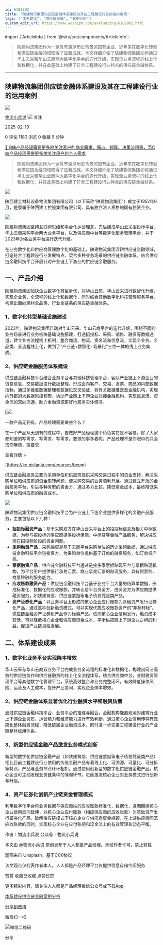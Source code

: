```yaml
---
id: 6181802
title: "陕建物流集团供应链金融体系建设及其在工程建设行业的运用案例"
tags: ["体系建设", "供应链金融", "案例分析"]
custom_edit_url: https://www.woshipm.com/evaluating/6181802.html
---
```

import { ArticleInfo } from '@site/src/components/ArticleInfo';

<ArticleInfo
    author="物流小兵说"
    authorLink="https://www.woshipm.com/u/658093"
    published="2025-02-19"
    views={1183}
    comments={0}
    collects={0}
/>

> 陕建物流集团作为一家具有深厚历史背景的国有企业，近年来在数字化转型和供应链金融领域取得了显著成就。本文详细介绍了陕建物流集团如何通过华山云采和华山云商两大数字化平台的迭代升级，实现全业务流程的线上化和数据化，并在此基础上构建了符合工程建设行业特点的供应链金融体系。

---

## 陕建物流集团供应链金融体系建设及其在工程建设行业的运用案例

[![](https://static.woshipm.com/view/woshipm_api_def_20241230105723_1637.jpg?imageView2/1/w/72/h/72/q/100)](https://www.woshipm.com/u/658093)

[物流小兵说](https://www.woshipm.com/u/658093) ![](https://static.woshipm.com/tag/1101_1@2x.png) 关注

2025-02-19

0 评论 1183 浏览 0 收藏 9 分钟

[🔗 B端产品经理需要更多地关注客户的商业需求、痛点、预算、决策流程等，而C端产品经理需要更多地关注用户的个人需求](https://ke.qidianla.com/courses/bcpm)

> 陕建物流集团作为一家具有深厚历史背景的国有企业，近年来在数字化转型和供应链金融领域取得了显著成就。本文详细介绍了陕建物流集团如何通过华山云采和华山云商两大数字化平台的迭代升级，实现全业务流程的线上化和数据化，并在此基础上构建了符合工程建设行业特点的供应链金融体系。

![](https://image.woshipm.com/2023/04/17/83fae930-dcf5-11ed-8851-00163e0b5ff3.png)

陕西建工材料设备物流集团有限公司（以下简称“陕建物流集团”）成立于1952年6月，是隶属于陕西建工控股集团有限公司、具有独立法人资格的国有独资企业。

![](https://image.woshipm.com/2025/02/19/5ba30478-ee5e-11ef-8495-00163e09d72f.png)

陕建物流集团坚持互联网思维和平台化运营理念，先后建成华山云采招投标平台、华山云商采购平台两大业务平台，以及供应商中台等数字化服务管理平台，并于2023年对各业务平台进行迭代升级。

在业务数字化和供应商管理数字化的基础上，陕建物流集团深耕供应链金融领域，打造符合工程建设行业发展特点、契合多种业务场景的供应链金融体系，结合供应链金融科技平台开展针对产业链上下游业的供应链金融服务。

## 一、产品介绍

陕建物流集团加快企业数字化转型步伐，对华山云商、华山云采进行数智化升级，实现全业务、全流程的线上化和数据化，同时结合其他数字化科技管理服务平台，构建出面向建材全品类、行业全链条的供应链金融体系。

### 1、数字化转型基础设施建设

2023年，陕建物流集团启动对华山云采、华山云商平台的迭代升级，围绕不同的业务场景进行业务板块基础设施搭建，打通招投标、采购、销售、融资等数据通道，建立业务流程线上机制，整合商流、物流、资金流和信息流，实现全业务、全品类、全流程线上化，做到了“产业链+数智化+场景化”三位一体的线上业务集成。

### 2、供应链金融服务体系建设

供应链金融科技平台结合业务平台与其他科技管理平台，客队产业链上下游企业的贸易信息、交易数据进行数据整理，形成面向客户、交易、发票、商品的内部数据指标，通过多维度数据整理和数据见交叉验证，将有关数据推送至金融机构，实现内外部的大数据风控预警，协助产业链上下游企业对接金融机构，实现信息流、资金流的双向流通，助力金融资源更好地服务实体经济。

[![](https://image.woshipm.com/2023/08/02/58dc678c-30e3-11ee-88e7-00163e0b5ff3.png)

一款产品无到有，产品经理需要做些什么？

在一个产品从无到有的过程中，要做好产品经理这个角色实在是不容易，除了大家都知道的写需求、写需求、写需求，要做的事多着呢。产品经理不是你眼中的只会找你麻烦，提要求..

查看详情 >

](https://ke.qidianla.com/courses/bcpm)

供应链金融服务主要为采购单位和供应商提供采购交易过程中的资金支持，解决采购单位和供应商的资金周转问题，使采购交易的业务顺利开展。通过建立开放的金融服务平台，引进多种类型的资金方，通过多方比较，降低资金成本，最终降低采购单位和供应商的融资成本。

![](https://image.woshipm.com/2025/02/19/7324474c-ee5e-11ef-a5ed-00163e09d72f.png)

陕建物流集团供应链金融科技平台为产业链上下游企业提供多样化的金融产品服务，主要包括以下几种：

*   **招投标融资产品**：基于采购双方在华山云采平台上的招投标信息及相关中标数据，为参与招投标的供应商提供投标保涵、中标贷等金融产品服务，解决供应商在招投标阶段的资金问题。
*   **采购融资产品**：采购融资是基于云商平台采购单位的历史采购数据，通过供应链金融科技平台链接资方，为采购单位提供基于订单的融资服务，如订单贷产品。
*   **票据融资产品**：供应链金融科技平台通过链接多家票据贴现平台与票据贴现机构，为平台用户提供银行承兑汇票、商业承兑汇票的贴现服务，具有银票秒、商票秒融的服务能力。
*   **应收账款融资产品**：供应链金融科技平台基于业务平台大量的结算单数据，形成标准化、数据化的应收账款，并转让给平台资金方，由资金方为供应商提供融资服务，如陕建筑信、供应链票据等电子债权凭证类产品。
*   **资产证券化产品**：以业务平台上形成的核心企业应付账款为基础资产发行证券化产品，通过这种创新融资模式，可以实现优质应收账款资产的“非标转标”。供应链金融资产证券化产品作为标类产品，依托核心企业信用发行，融资成本较低，可以降低核心企业和供应商资金成本，平衡供应链上下游企业之间的利益，促进产业链良性发展。

## 二、体系建设成果

### 1、数字化业务平台实现降本增效

华山云采与华山云商双业务平台完成业务全流程的标准化和数据化，构建出简洁高效的供应链协作和供应链融资的线上化全流程体系，结合供应商中台，业财税资管理平台等其他数字化管理平台，系统高效整合和业务完整闭环，有效降低操作风险、运营及人工成本，提升产业协同，实现企业降本增效。

### 2、供应链金融体系显著优化行业融资水平和融资质量

通过供应链金融科技平台、业务平台的搭建与融合，金融机构能直观地对建筑行业上下游企业资质、运营能力和经济能力进行有效判断，通过核心企业信用传导有效简化整体融资流程，降低链属企业融资成本，同时进一步完善工程建设行业的产业链整体信用体系。

### 3、新型供应链金融产品激发业务模式创新

新型的数字化供应链金融产品（如陕建筑信、供应链票据等电子债权凭证类产品）相比目前工程建设行业使用的传统金融产品有着线上化、可溯源、可量化、可分拆等特点，产品与业务节点环环相扣，通过使用创新型的数字化供应链金融产品，核心企业可主动发现业务链条中的薄弱环节，进而激发核心企业对业务模式进行创新与升级。

### 4、资产证券化创新产业链资金管理模式

利用数字化平台将业务数据与供应商端的应收账款标准化、数据化，进而围绕核心企业信用反向延伸，以核心企业应付账款（相应供应商的应收账款）为基础资产发行证券化产品，破解供应链模式下核心企业与供应商资金瓶颈，在上游供应商回笼应收账款的同时，实现核心企业在应付账期和现金流上的有效管理和动态平衡。

作者：物流小兵说 公众号：物流小兵说

本文由 @物流小兵说 原创发布于人人都是产品经理。未经作者许可，禁止转载

题图来自 Unsplash，基于CC0协议

该文观点仅代表作者本人，人人都是产品经理平台仅提供信息存储空间服务

赞赏 收藏已收藏 点赞已赞

更多精彩内容，请关注人人都是产品经理微信公众号或下载App

[体系建设](https://www.woshipm.com/tag/%e4%bd%93%e7%b3%bb%e5%bb%ba%e8%ae%be)[供应链金融](https://www.woshipm.com/tag/%e4%be%9b%e5%ba%94%e9%93%be%e9%87%91%e8%9e%8d)[案例分析](https://www.woshipm.com/tag/%e6%a1%88%e4%be%8b%e5%88%86%e6%9e%90)

[分享到微博](https://service.weibo.com/share/share.php?appkey=2775287854&title=陕建物流集团供应链金融体系建设及其在工程建设行业的运用案例&url=https://www.woshipm.com/evaluating/6181802.html&pic=https://image.woshipm.com/2023/04/17/83fae930-dcf5-11ed-8851-00163e0b5ff3.png)

微信扫一扫

![微信二维码](https://api.pwmqr.com/qrcode/create/?url=https://www.woshipm.com/evaluating/6181802.html)

分享